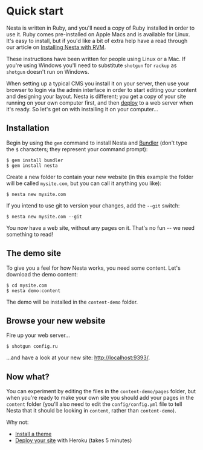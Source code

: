 # Quick start

Nesta is written in Ruby, and you'll need a copy of Ruby installed in
order to use it. Ruby comes pre-installed on Apple Macs and is available
for Linux. It's easy to install, but if you'd like a bit of extra help
have a read through our article on [Installing Nesta with RVM][with-rvm].

These instructions have been written for people using Linux or a Mac.
If you're using Windows you'll need to substitute `shotgun` for `rackup`
as `shotgun` doesn't run on Windows.

When setting up a typical CMS you install it on your server, then use
your browser to login via the admin interface in order to start editing
your content and designing your layout. Nesta is different; you get a
copy of your site running on your own computer first, and then
[deploy](/docs/deployment) to a web server when it's ready. So let's get
on with installing it on your computer...

## Installation

Begin by using the `gem` command to install Nesta and [Bundler][bundler]
(don't type the `$` characters; they represent your command prompt):

    $ gem install bundler
    $ gem install nesta

Create a new folder to contain your new website (in this example the
folder will be called `mysite.com`, but you can call it anything you
like):

    $ nesta new mysite.com

If you intend to use git to version your changes, add the `--git`
switch:

    $ nesta new mysite.com --git

You now have a web site, without any pages on it. That's no fun -- we
need something to read!

## The demo site

To give you a feel for how Nesta works, you need some content. Let's
download the demo content:

    $ cd mysite.com
    $ nesta demo:content

The demo will be installed in the `content-demo` folder.

## Browse your new website

Fire up your web server...

    $ shotgun config.ru
    
...and have a look at your new site:
[http://localhost:9393/](http://localhost:9393/).

## Now what?

You can experiment by editing the files in the `content-demo/pages`
folder, but when you're ready to make your own site you should add your
pages in the `content` folder (you'll also need to edit the
`config/config.yml` file to tell Nesta that it should be looking in
`content`, rather than `content-demo`).

Why not:

 - [Install a theme](/docs/config/theme)
 - [Deploy your site](/docs/deployment) with Heroku (takes 5 minutes)

[with-rvm]: /docs/running-nesta-with-rvm
[bundler]: http://gembundler.com
